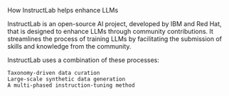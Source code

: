 How InstructLab helps enhance LLMs

InstructLab is an open-source AI project, developed by IBM and Red Hat, that is designed to enhance LLMs through community contributions. It streamlines the process of training LLMs by facilitating the submission of skills and knowledge from the community.

InstructLab uses a combination of these processes:

    Taxonomy-driven data curation
    Large-scale synthetic data generation
    A multi-phased instruction-tuning method
